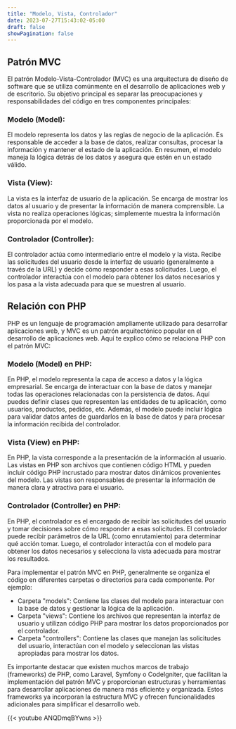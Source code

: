 ```yaml
---
title: "Modelo, Vista, Controlador"
date: 2023-07-27T15:43:02-05:00
draft: false
showPagination: false
---
```


## Patrón MVC

El patrón Modelo-Vista-Controlador (MVC) es una arquitectura de diseño de software que se utiliza comúnmente en el desarrollo de aplicaciones web y de escritorio. Su objetivo principal es separar las preocupaciones y responsabilidades del código en tres componentes principales:

### Modelo (Model):

El modelo representa los datos y las reglas de negocio de la aplicación. Es responsable de acceder a la base de datos, realizar consultas, procesar la información y mantener el estado de la aplicación. En resumen, el modelo maneja la lógica detrás de los datos y asegura que estén en un estado válido.

### Vista (View):

La vista es la interfaz de usuario de la aplicación. Se encarga de mostrar los datos al usuario y de presentar la información de manera comprensible. La vista no realiza operaciones lógicas; simplemente muestra la información proporcionada por el modelo.

### Controlador (Controller):

El controlador actúa como intermediario entre el modelo y la vista. Recibe las solicitudes del usuario desde la interfaz de usuario (generalmente a través de la URL) y decide cómo responder a esas solicitudes. Luego, el controlador interactúa con el modelo para obtener los datos necesarios y los pasa a la vista adecuada para que se muestren al usuario.

## Relación con PHP

PHP es un lenguaje de programación ampliamente utilizado para desarrollar aplicaciones web, y MVC es un patrón arquitectónico popular en el desarrollo de aplicaciones web. Aquí te explico cómo se relaciona PHP con el patrón MVC:

### Modelo (Model) en PHP:

En PHP, el modelo representa la capa de acceso a datos y la lógica empresarial. Se encarga de interactuar con la base de datos y manejar todas las operaciones relacionadas con la persistencia de datos. Aquí puedes definir clases que representen las entidades de tu aplicación, como usuarios, productos, pedidos, etc. Además, el modelo puede incluir lógica para validar datos antes de guardarlos en la base de datos y para procesar la información recibida del controlador.

### Vista (View) en PHP:

En PHP, la vista corresponde a la presentación de la información al usuario. Las vistas en PHP son archivos que contienen código HTML y pueden incluir código PHP incrustado para mostrar datos dinámicos provenientes del modelo. Las vistas son responsables de presentar la información de manera clara y atractiva para el usuario.

### Controlador (Controller) en PHP:

En PHP, el controlador es el encargado de recibir las solicitudes del usuario y tomar decisiones sobre cómo responder a esas solicitudes. El controlador puede recibir parámetros de la URL (como enrutamiento) para determinar qué acción tomar. Luego, el controlador interactúa con el modelo para obtener los datos necesarios y selecciona la vista adecuada para mostrar los resultados.

Para implementar el patrón MVC en PHP, generalmente se organiza el código en diferentes carpetas o directorios para cada componente. Por ejemplo:

- Carpeta "models": Contiene las clases del modelo para interactuar con la base de datos y gestionar la lógica de la aplicación.
- Carpeta "views": Contiene los archivos que representan la interfaz de usuario y utilizan código PHP para mostrar los datos proporcionados por el controlador.
- Carpeta "controllers": Contiene las clases que manejan las solicitudes del usuario, interactúan con el modelo y seleccionan las vistas apropiadas para mostrar los datos.

Es importante destacar que existen muchos marcos de trabajo (frameworks) de PHP, como Laravel, Symfony o CodeIgniter, que facilitan la implementación del patrón MVC y proporcionan estructuras y herramientas para desarrollar aplicaciones de manera más eficiente y organizada. Estos frameworks ya incorporan la estructura MVC y ofrecen funcionalidades adicionales para simplificar el desarrollo web.

{{< youtube ANQDmqBYwns >}}